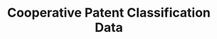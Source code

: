 ---
layout: default
bigquery: https://console.cloud.google.com/bigquery?p=patents-public-data&d=cpc&page=dataset
citation: '“Cooperative Patent Classification” by the EPO and USPTO, for public use. '
contributors: EPO, USPTO
cost: None
description: Cooperative Patent Classification Data contains the scheme and definitions
  of the Cooperative Patent Classification system for classifying patent documents.
  The CPC is the result of a partnership between the EPO and the USPTO in their joint
  effort to develop a common, internationally compatible classification system for
  technical documents, in particular patent publications, which will be used by both
  offices in the patent granting process
documentation: https://www.cooperativepatentclassification.org/cpcSchemeAndDefinitions
last_edit: 04/06/2022, 21:24:31
location: https://www.cooperativepatentclassification.org/index
maintained_by: USPTO, EPO
schema_fields:
- dateRevised
- limitingReferences
- symbol
- breakdownCode
- synonyms
- ipcConcordant
- application_references
- date_revised
- title_part
- titleFull
- applicationReferences
- residual_references
- child_groups
- additional_only
- informativeReferences
- definition
- not_allocatable
- breakdown_code
- level
- sizeCache
- informative_references
- notAllocatable
- status
- titlePart
- parents
- children
- childGroups
- ipc_concordant
- title_full
- glossary
- limiting_references
- residualReferences
shortname: cooperative_patent_classification
tags:
- patents
- science
title: Cooperative Patent Classification Data
uuid: 984374a7-16e9-4b35-9445-458daceb01bf
---